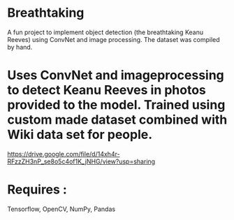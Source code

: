 # Breathtaking
A fun project to implement object detection (the breathtaking Keanu Reeves) using ConvNet and image processing. The dataset was compiled by hand.


# Uses ConvNet and imageprocessing to detect Keanu Reeves in photos provided to the model. Trained using custom made dataset combined with Wiki data set for people.
https://drive.google.com/file/d/14xh4r-RFzzZH3nP_se8o5c4of1K_jNHG/view?usp=sharing

# Requires :
Tensorflow, OpenCV, NumPy, Pandas
